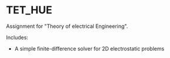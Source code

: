 # TET_HUE
Assignment for "Theory of electrical Engineering".

Includes:
* A simple finite-difference solver for 2D electrostatic problems
